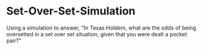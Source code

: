 # Set-Over-Set-Simulation
Using a simulation to answer, "In Texas Holdem, what are the odds of being oversetted in a set over set situation, given that you were dealt a pocket pair?"
